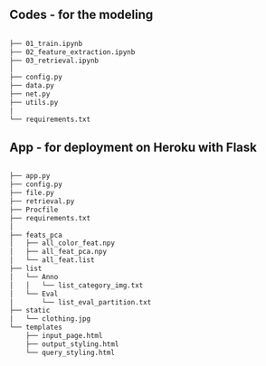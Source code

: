 
## Codes - for the modeling 
```bash

├── 01_train.ipynb
├── 02_feature_extraction.ipynb
├── 03_retrieval.ipynb
│   
├── config.py
├── data.py
├── net.py
├── utils.py
│   
└── requirements.txt

```

## App - for deployment on Heroku with Flask

```bash

├── app.py
├── config.py
├── file.py
├── retrieval.py
├── Procfile
├── requirements.txt
│   
├── feats_pca
│   ├── all_color_feat.npy
│   ├── all_feat_pca.npy
│   └── all_feat.list
├── list
│   └── Anno
│   │   └── list_category_img.txt
│   └── Eval
│       └── list_eval_partition.txt
├── static
│   └── clothing.jpg
└── templates
    ├── input_page.html
    ├── output_styling.html
    └── query_styling.html  

```

